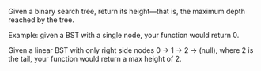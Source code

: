 Given a binary search tree, return its height—that is, the maximum depth reached by the tree.

Example: given a BST with a single node, your function would return 0.

Given a linear BST with only right side nodes 0 -> 1 -> 2 -> (null), where 2 is the tail, your function would return a max height of 2.
